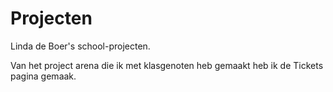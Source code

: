 # Projecten

Linda de Boer's school-projecten.

Van het project arena die ik met klasgenoten heb gemaakt heb ik de Tickets pagina gemaak.
